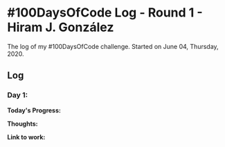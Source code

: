 # #100DaysOfCode Log - Round 1 - Hiram J. González

The log of my #100DaysOfCode challenge. Started on June 04, Thursday, 2020.

## Log

### Day 1: 

**Today's Progress:** 

**Thoughts:** 

**Link to work:** 
